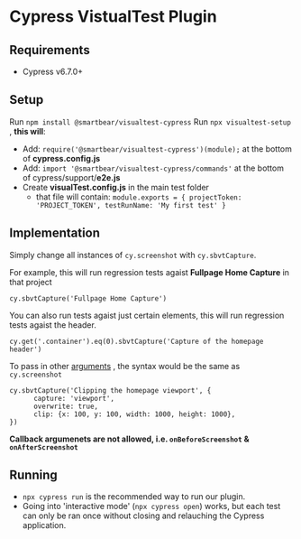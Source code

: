 
# Cypress VistualTest Plugin

## Requirements
 - Cypress v6.7.0+

## Setup
Run ```npm install @smartbear/visualtest-cypress```
Run ```npx visualtest-setup``` , **this will**:
 - Add: ```require('@smartbear/visualtest-cypress')(module);``` at the bottom of **cypress.config.js**
 - Add: ```import '@smartbear/visualtest-cypress/commands'``` at the bottom of cypress/support/**e2e.js**
 - Create **visualTest.config.js** in the main test folder
   -  that file will contain:
   ```module.exports = { projectToken: 'PROJECT_TOKEN', testRunName: 'My first test' }```
 
## Implementation
 Simply change all instances of ```cy.screenshot``` with ```cy.sbvtCapture```.

For example, this will run regression tests agaist **Fullpage Home Capture** in that project
```
cy.sbvtCapture('Fullpage Home Capture')
```

You can also run tests agaist just certain elements, this will run regression tests agaist the header.
```
cy.get('.container').eq(0).sbvtCapture('Capture of the homepage header')
```

To pass in other [arguments](https://docs.cypress.io/api/commands/screenshot#Arguments) , the syntax would be the same as ```cy.screenshot```
```
cy.sbvtCapture('Clipping the homepage viewport', { 
      capture: 'viewport', 
      overwrite: true, 
      clip: {x: 100, y: 100, width: 1000, height: 1000},
})
```

**Callback argumenets are not allowed, i.e. ```onBeforeScreenshot``` & ```onAfterScreenshot```**
## Running
 - ```npx cypress run``` is the recommended way to run our plugin.
 - Going into 'interactive mode' (```npx cypress open```) works, but each test can only be ran once without closing and relauching the Cypress application.
 



